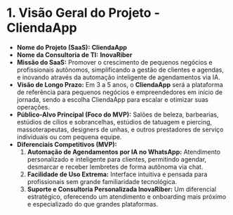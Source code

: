 # 1. Visão Geral do Projeto - CliendaApp

* **Nome do Projeto (SaaS):** **CliendaApp**
* **Nome da Consultoria de TI:** **InovaRiber**
* **Missão do SaaS:** Promover o crescimento de pequenos negócios e profissionais autônomos, simplificando a gestão de clientes e agendas, e inovando através da automação inteligente de agendamentos via IA.
* **Visão de Longo Prazo:** Em 3 a 5 anos, o **CliendaApp** será a plataforma de referência para pequenos negócios e empreendedores em início de jornada, sendo a escolha CliendaApp para escalar e otimizar suas operações.
* **Público-Alvo Principal (Foco do MVP):** Salões de beleza, barbearias, estúdios de cílios e sobrancelhas, estúdios de tatuagem e piercing, massoterapeutas, designers de unhas, e outros prestadores de serviço individuais ou com pequena equipe.
* **Diferenciais Competitivos (MVP):**
    1.  **Automação de Agendamentos por IA no WhatsApp:** Atendimento personalizado e inteligente para clientes, permitindo agendar, desmarcar e receber lembretes de forma autônoma via chat.
    2.  **Facilidade de Uso Extrema:** Interface intuitiva e pensada para profissionais sem grande familiaridade tecnológica.
    3.  **Suporte e Consultoria Personalizada InovaRiber:** Um diferencial estratégico, oferecendo um atendimento e onboarding mais próximo e especializado do que grandes plataformas.